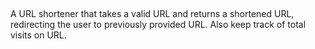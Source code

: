 ##

A URL shortener that takes a valid URL and returns a shortened URL, redirecting the user to previously provided URL. Also keep track of total visits on URL.
